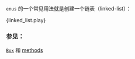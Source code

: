 `enus` 的一个常见用法就是创建一个链表（linked-list）：

{linked_list.play}

### 参见：

[`Box`][box] 和 [methods][methods]

[box]: ../../std/box.html
[methods]: ../../fn/methods.html
